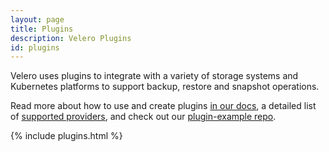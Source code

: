```yaml
---
layout: page
title: Plugins
description: Velero Plugins
id: plugins
---
```


Velero uses plugins to integrate with a variety of storage systems and Kubernetes platforms to support backup, restore and snapshot operations.

Read more about how to use and create plugins [in our docs][1], a detailed list of [supported providers][2], and check out our [plugin-example repo][3].

<div class="section section-background-{{ page.backgrounds.team }}">
  <div class="section-content">
    {% include plugins.html %}
  </div>
</div>

[1]: https://velero.io/docs
[2]: https://velero.io/docs/master/supported-providers/
[3]: https://github.com/vmware-tanzu/velero-plugin-example
